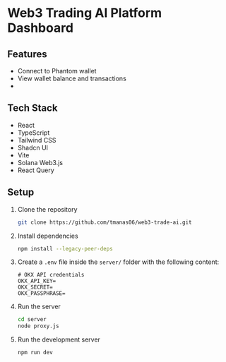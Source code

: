 # Web3 Trading AI Platform Dashboard

## Features

- Connect to Phantom wallet
- View wallet balance and transactions
- 

## Tech Stack

- React
- TypeScript
- Tailwind CSS
- Shadcn UI
- Vite
- Solana Web3.js
- React Query

## Setup

1. Clone the repository
    ```bash
    git clone https://github.com/tmanas06/web3-trade-ai.git
    ```

2. Install dependencies
    ```bash
    npm install --legacy-peer-deps
    ```

3. Create a `.env` file inside the `server/` folder with the following content:
    ```env
    # OKX API credentials
    OKX_API_KEY=
    OKX_SECRET=
    OKX_PASSPHRASE=
    ```

4. Run the server
    ```bash
    cd server
    node proxy.js
    ```

5. Run the development server
    ```bash
    npm run dev
    ```
